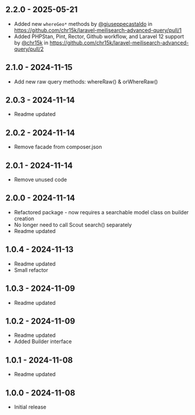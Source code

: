 ## 2.2.0 - 2025-05-21

- Added new `whereGeo*` methods by [@giuseppecastaldo](https://github.com/giuseppecastaldo) in https://github.com/chr15k/laravel-meilisearch-advanced-query/pull/1
- Added PHPStan, Pint, Rector, Github workflow, and Laravel 12 support by [@chr15k](https://github.com/chr15k) in https://github.com/chr15k/laravel-meilisearch-advanced-query/pull/2


## 2.1.0 - 2024-11-15

-   Add new raw query methods: whereRaw() & orWhereRaw()

## 2.0.3 - 2024-11-14

-   Readme updated

## 2.0.2 - 2024-11-14

-   Remove facade from composer.json

## 2.0.1 - 2024-11-14

-   Remove unused code

## 2.0.0 - 2024-11-14

-   Refactored package - now requires a searchable model class on builder creation
-   No longer need to call Scout search() separately
-   Readme updated

## 1.0.4 - 2024-11-13

-   Readme updated
-   Small refactor

## 1.0.3 - 2024-11-09

-   Readme updated

## 1.0.2 - 2024-11-09

-   Readme updated
-   Added Builder interface

## 1.0.1 - 2024-11-08

-   Readme updated

## 1.0.0 - 2024-11-08

-   Initial release
